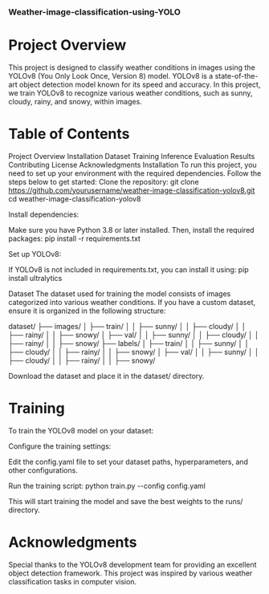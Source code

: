 ### Weather-image-classification-using-YOLO

# Project Overview
This project is designed to classify weather conditions in images using the YOLOv8 (You Only Look Once, Version 8) model. YOLOv8 is a state-of-the-art object detection model known for its speed and accuracy. In this project, we train YOLOv8 to recognize various weather conditions, such as sunny, cloudy, rainy, and snowy, within images.

# Table of Contents
Project Overview
Installation
Dataset
Training
Inference
Evaluation
Results
Contributing
License
Acknowledgments
Installation
To run this project, you need to set up your environment with the required dependencies. Follow the steps below to get started:
Clone the repository:
git clone https://github.com/yourusername/weather-image-classification-yolov8.git
cd weather-image-classification-yolov8

Install dependencies:

Make sure you have Python 3.8 or later installed. Then, install the required packages:
pip install -r requirements.txt

Set up YOLOv8:

If YOLOv8 is not included in requirements.txt, you can install it using:
pip install ultralytics

Dataset
The dataset used for training the model consists of images categorized into various weather conditions. If you have a custom dataset, ensure it is organized in the following structure:

dataset/
├── images/
│   ├── train/
│   │   ├── sunny/
│   │   ├── cloudy/
│   │   ├── rainy/
│   │   ├── snowy/
│   ├── val/
│   │   ├── sunny/
│   │   ├── cloudy/
│   │   ├── rainy/
│   │   ├── snowy/
├── labels/
│   ├── train/
│   │   ├── sunny/
│   │   ├── cloudy/
│   │   ├── rainy/
│   │   ├── snowy/
│   ├── val/
│   │   ├── sunny/
│   │   ├── cloudy/
│   │   ├── rainy/
│   │   ├── snowy/

Download the dataset and place it in the dataset/ directory.

# Training
To train the YOLOv8 model on your dataset:

Configure the training settings:

Edit the config.yaml file to set your dataset paths, hyperparameters, and other configurations.

Run the training script:
python train.py --config config.yaml

This will start training the model and save the best weights to the runs/ directory.

# Acknowledgments
Special thanks to the YOLOv8 development team for providing an excellent object detection framework.
This project was inspired by various weather classification tasks in computer vision.
